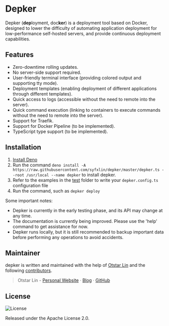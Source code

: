 # Depker

Depker (**dep**loyment, doc**ker**) is a deployment tool based on Docker, designed to lower the difficulty of automating application deployment for low-performance self-hosted servers, and provide continuous deployment capabilities.

## Features

- Zero-downtime rolling updates.
- No server-side support required.
- User-friendly terminal interface (providing colored output and supporting tty mode).
- Deployment templates (enabling deployment of different applications through different templates).
- Quick access to logs (accessible without the need to remote into the server).
- Quick command execution (linking to containers to execute commands without the need to remote into the server).
- Support for Traefik.
- Support for Docker Pipeline (to be implemented).
- TypeScript type support (to be implemented).

## Installation

1. [Install Deno](https://deno.land/manual/getting_started/installation)
2. Run the command `deno install -A https://raw.githubusercontent.com/syfxlin/depker/master/depker.ts --root /usr/local --name depker` to install depker.
3. Refer to the examples in the [test](https://github.com/syfxlin/depker/tree/master/test) folder to write your `depker.config.ts` configuration file
4. Run the command, such as `depker deploy`

Some important notes:

- Depker is currently in the early testing phase, and its API may change at any time.
- The documentation is currently being improved. Please use the 'help' command to get assistance for now.
- Depker runs locally, but it is still recommended to backup important data before performing any operations to avoid accidents.

## Maintainer

depker is written and maintained with the help of [Otstar Lin](https://ixk.me) and the following [contributors](https://github.com/syfxlin/depker/graphs/contributors).

> Otstar Lin - [Personal Website](https://ixk.me/) · [Blog](https://blog.ixk.me/) · [GitHub](https://github.com/syfxlin)

## License

![License](https://img.shields.io/github/license/syfxlin/depker.svg?style=flat-square)

Released under the Apache License 2.0.
